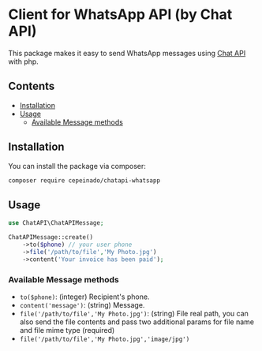 # Client for WhatsApp API (by Chat API)


This package makes it easy to send WhatsApp messages using [Chat API](https://chat-api.com/) with php.

## Contents

- [Installation](#installation)
- [Usage](#usage)
    - [Available Message methods](#available-message-methods)

## Installation

You can install the package via composer:

``` bash
composer require cepeinado/chatapi-whatsapp
```

## Usage

``` php
use ChatAPI\ChatAPIMessage;

ChatAPIMessage::create()
    ->to($phone) // your user phone
    ->file('/path/to/file','My Photo.jpg')
    ->content('Your invoice has been paid');
```

### Available Message methods

- `to($phone)`: (integer) Recipient's phone.
- `content('message')`: (string) Message.
- `file('/path/to/file','My Photo.jpg')`: (string) File real path, you can also send the file contents and pass two additional params for file name and file mime type (required)
- `file('/path/to/file','My Photo.jpg','image/jpg')`
